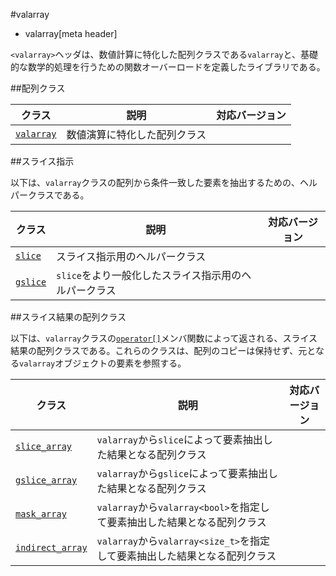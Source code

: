 #valarray
* valarray[meta header]

`<valarray>`ヘッダは、数値計算に特化した配列クラスである`valarray`と、基礎的な数学的処理を行うための関数オーバーロードを定義したライブラリである。

##配列クラス

| クラス                               | 説明                          | 対応バージョン |
|--------------------------------------|-------------------------------|----------------|
| [`valarray`](./valarray/valarray.md) | 数値演算に特化した配列クラス  | |


##スライス指示

以下は、`valarray`クラスの配列から条件一致した要素を抽出するための、ヘルパークラスである。

| クラス                               | 説明                          | 対応バージョン |
|--------------------------------------|-------------------------------|----------------|
| [`slice`](./valarray/slice.md)       | スライス指示用のヘルパークラス | |
| [`gslice`](./valarray/gslice.md)     | `slice`をより一般化したスライス指示用のヘルパークラス | |


##スライス結果の配列クラス

以下は、`valarray`クラスの[`operator[]`](/reference/valarray/valarray/op_at.md)メンバ関数によって返される、スライス結果の配列クラスである。これらのクラスは、配列のコピーは保持せず、元となる`valarray`オブジェクトの要素を参照する。

| クラス                               | 説明                          | 対応バージョン |
|--------------------------------------|-------------------------------|----------------|
| [`slice_array`](./valarray/slice_array.md)   | `valarray`から`slice`によって要素抽出した結果となる配列クラス | |
| [`gslice_array`](./valarray/gslice_array.md) | `valarray`から`gslice`によって要素抽出した結果となる配列クラス | |
| [`mask_array`](./valarray/mask_array.md)     | `valarray`から`valarray<bool>`を指定して要素抽出した結果となる配列クラス | |
| [`indirect_array`](./valarray/indirect_array.md) | `valarray`から`valarray<size_t>`を指定して要素抽出した結果となる配列クラス | |


